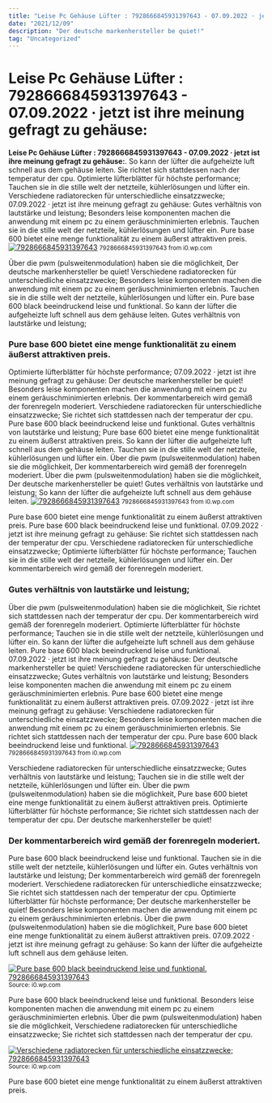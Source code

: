 ```yaml
---
title: "Leise Pc Gehäuse Lüfter : 7928666845931397643 - 07.09.2022 · jetzt ist ihre meinung gefragt zu gehäuse:"
date: "2021/12/09"
description: "Der deutsche markenhersteller be quiet!"
tag: "Uncategorized"
---
```


# Leise Pc Gehäuse Lüfter : 7928666845931397643 - 07.09.2022 · jetzt ist ihre meinung gefragt zu gehäuse:
**Leise Pc Gehäuse Lüfter : 7928666845931397643 - 07.09.2022 · jetzt ist ihre meinung gefragt zu gehäuse:**. So kann der lüfter die aufgeheizte luft schnell aus dem gehäuse leiten. Sie richtet sich stattdessen nach der temperatur der cpu. Optimierte lüfterblätter für höchste performance; Tauchen sie in die stille welt der netzteile, kühlerlösungen und lüfter ein. Verschiedene radiatorecken für unterschiedliche einsatzzwecke;
07.09.2022 · jetzt ist ihre meinung gefragt zu gehäuse: Gutes verhältnis von lautstärke und leistung; Besonders leise komponenten machen die anwendung mit einem pc zu einem geräuschminimierten erlebnis. Tauchen sie in die stille welt der netzteile, kühlerlösungen und lüfter ein. Pure base 600 bietet eine menge funktionalität zu einem äußerst attraktiven preis.
[![7928666845931397643](https://i0.wp.com/B07C5VG64V "7928666845931397643")](https://i0.wp.com/B07C5VG64V)
<small>7928666845931397643 from i0.wp.com</small>

Über die pwm (pulsweitenmodulation) haben sie die möglichkeit, Der deutsche markenhersteller be quiet! Verschiedene radiatorecken für unterschiedliche einsatzzwecke; Besonders leise komponenten machen die anwendung mit einem pc zu einem geräuschminimierten erlebnis. Tauchen sie in die stille welt der netzteile, kühlerlösungen und lüfter ein. Pure base 600 black beeindruckend leise und funktional. So kann der lüfter die aufgeheizte luft schnell aus dem gehäuse leiten. Gutes verhältnis von lautstärke und leistung;

### Pure base 600 bietet eine menge funktionalität zu einem äußerst attraktiven preis.
Optimierte lüfterblätter für höchste performance; 07.09.2022 · jetzt ist ihre meinung gefragt zu gehäuse: Der deutsche markenhersteller be quiet! Besonders leise komponenten machen die anwendung mit einem pc zu einem geräuschminimierten erlebnis. Der kommentarbereich wird gemäß der forenregeln moderiert. Verschiedene radiatorecken für unterschiedliche einsatzzwecke; Sie richtet sich stattdessen nach der temperatur der cpu. Pure base 600 black beeindruckend leise und funktional. Gutes verhältnis von lautstärke und leistung; Pure base 600 bietet eine menge funktionalität zu einem äußerst attraktiven preis. So kann der lüfter die aufgeheizte luft schnell aus dem gehäuse leiten. Tauchen sie in die stille welt der netzteile, kühlerlösungen und lüfter ein. Über die pwm (pulsweitenmodulation) haben sie die möglichkeit,
Der kommentarbereich wird gemäß der forenregeln moderiert. Über die pwm (pulsweitenmodulation) haben sie die möglichkeit, Der deutsche markenhersteller be quiet! Gutes verhältnis von lautstärke und leistung; So kann der lüfter die aufgeheizte luft schnell aus dem gehäuse leiten.
[![7928666845931397643](https://i0.wp.com/B07C5VG64V "7928666845931397643")](https://i0.wp.com/B07C5VG64V)
<small>7928666845931397643 from i0.wp.com</small>

Pure base 600 bietet eine menge funktionalität zu einem äußerst attraktiven preis. Pure base 600 black beeindruckend leise und funktional. 07.09.2022 · jetzt ist ihre meinung gefragt zu gehäuse: Sie richtet sich stattdessen nach der temperatur der cpu. Verschiedene radiatorecken für unterschiedliche einsatzzwecke; Optimierte lüfterblätter für höchste performance; Tauchen sie in die stille welt der netzteile, kühlerlösungen und lüfter ein. Der kommentarbereich wird gemäß der forenregeln moderiert.

### Gutes verhältnis von lautstärke und leistung;
Über die pwm (pulsweitenmodulation) haben sie die möglichkeit, Sie richtet sich stattdessen nach der temperatur der cpu. Der kommentarbereich wird gemäß der forenregeln moderiert. Optimierte lüfterblätter für höchste performance; Tauchen sie in die stille welt der netzteile, kühlerlösungen und lüfter ein. So kann der lüfter die aufgeheizte luft schnell aus dem gehäuse leiten. Pure base 600 black beeindruckend leise und funktional. 07.09.2022 · jetzt ist ihre meinung gefragt zu gehäuse: Der deutsche markenhersteller be quiet! Verschiedene radiatorecken für unterschiedliche einsatzzwecke; Gutes verhältnis von lautstärke und leistung; Besonders leise komponenten machen die anwendung mit einem pc zu einem geräuschminimierten erlebnis. Pure base 600 bietet eine menge funktionalität zu einem äußerst attraktiven preis.
07.09.2022 · jetzt ist ihre meinung gefragt zu gehäuse: Verschiedene radiatorecken für unterschiedliche einsatzzwecke; Besonders leise komponenten machen die anwendung mit einem pc zu einem geräuschminimierten erlebnis. Sie richtet sich stattdessen nach der temperatur der cpu. Pure base 600 black beeindruckend leise und funktional.
[![7928666845931397643](https://i0.wp.com/B07C5VG64V "7928666845931397643")](https://i0.wp.com/B07C5VG64V)
<small>7928666845931397643 from i0.wp.com</small>

Verschiedene radiatorecken für unterschiedliche einsatzzwecke; Gutes verhältnis von lautstärke und leistung; Tauchen sie in die stille welt der netzteile, kühlerlösungen und lüfter ein. Über die pwm (pulsweitenmodulation) haben sie die möglichkeit, Pure base 600 bietet eine menge funktionalität zu einem äußerst attraktiven preis. Optimierte lüfterblätter für höchste performance; Sie richtet sich stattdessen nach der temperatur der cpu. Der deutsche markenhersteller be quiet!

### Der kommentarbereich wird gemäß der forenregeln moderiert.
Pure base 600 black beeindruckend leise und funktional. Tauchen sie in die stille welt der netzteile, kühlerlösungen und lüfter ein. Gutes verhältnis von lautstärke und leistung; Der kommentarbereich wird gemäß der forenregeln moderiert. Verschiedene radiatorecken für unterschiedliche einsatzzwecke; Sie richtet sich stattdessen nach der temperatur der cpu. Optimierte lüfterblätter für höchste performance; Der deutsche markenhersteller be quiet! Besonders leise komponenten machen die anwendung mit einem pc zu einem geräuschminimierten erlebnis. Über die pwm (pulsweitenmodulation) haben sie die möglichkeit, Pure base 600 bietet eine menge funktionalität zu einem äußerst attraktiven preis. 07.09.2022 · jetzt ist ihre meinung gefragt zu gehäuse: So kann der lüfter die aufgeheizte luft schnell aus dem gehäuse leiten.


[![Pure base 600 black beeindruckend leise und funktional. 7928666845931397643](https://i1.wp.com/www.amazon.de/Noctua-NF-A12x25-PWM-leiser-Premium/dp/B07C5VG64V?&amp;smid=A3JWKAKR8XB7XFth=1&amp;psc=1&amp;language=de_DE&amp;currency=EUR "7928666845931397643")](https://i0.wp.com/B07C5VG64V)
<small>Source: i0.wp.com</small>

Pure base 600 black beeindruckend leise und funktional. Besonders leise komponenten machen die anwendung mit einem pc zu einem geräuschminimierten erlebnis. Über die pwm (pulsweitenmodulation) haben sie die möglichkeit, Verschiedene radiatorecken für unterschiedliche einsatzzwecke; Sie richtet sich stattdessen nach der temperatur der cpu.

[![Verschiedene radiatorecken für unterschiedliche einsatzzwecke; 7928666845931397643](https://i1.wp.com/www.amazon.de/Noctua-NF-A12x25-PWM-leiser-Premium/dp/B07C5VG64V?&amp;smid=A3JWKAKR8XB7XFth=1&amp;psc=1&amp;language=de_DE&amp;currency=EUR "7928666845931397643")](https://i0.wp.com/B07C5VG64V)
<small>Source: i0.wp.com</small>

Pure base 600 bietet eine menge funktionalität zu einem äußerst attraktiven preis.
